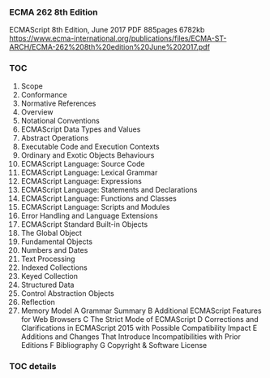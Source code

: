 ### ECMA 262 8th Edition
ECMAScript 8th Edition, June 2017
PDF 885pages 6782kb
https://www.ecma-international.org/publications/files/ECMA-ST-ARCH/ECMA-262%208th%20edition%20June%202017.pdf

### TOC
1. Scope
2. Conformance
3. Normative References
4. Overview
5. Notational Conventions
6. ECMAScript Data Types and Values
7. Abstract Operations
8. Executable Code and Execution Contexts
9. Ordinary and Exotic Objects Behaviours
10. ECMAScript Language: Source Code
11. ECMAScript Language: Lexical Grammar
12. ECMAScript Language: Expressions
13. ECMAScript Language: Statements and Declarations
14. ECMAScript Language: Functions and Classes
15. ECMAScript Language: Scripts and Modules
16. Error Handling and Language Extensions
17. ECMAScript Standard Built-in Objects
18. The Global Object
19. Fundamental Objects
20. Numbers and Dates
21. Text Processing
22. Indexed Collections
23. Keyed Collection
24. Structured Data
25. Control Abstraction Objects
26. Reflection
27. Memory Model
A Grammar Summary
B Additional ECMAScript Features for Web Browsers
C The Strict Mode of ECMAScript
D Corrections and Clarifications in ECMAScript 2015 with Possible Compatibility Impact
E Additions and Changes That Introduce Incompatibilities with Prior Editions
F Bibliography
G Copyright & Software License

### TOC details